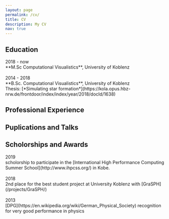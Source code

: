 ```yaml
---
layout: page
permalink: /cv/
title: CV
description: My CV
nav: true
---
```


## Education

<div class="row">
    <div class="col-md-1">
        2018 - now
    </div>
    <div class="col-11" markdown="1">
**M.Sc Computational Visualistics**, University of Koblenz
    </div>
</div>
<br>
<div class="row">
    <div class="col-md-1" markdown="1">
        2014 - 2018
    </div>
    <div class="col-11">
**B.Sc. Computational Visualistics**, University of Koblenz<br>
Thesis: [*Simulating star formation*](https://kola.opus.hbz-nrw.de/frontdoor/index/index/year/2018/docId/1638) 
    </div>
</div>


## Professional Experience

## Puplications and Talks

## Scholorships and Awards

<div class="row">
    <div class="col-md-1">
        2019
    </div>
    <div class="col-11" markdown="1">
scholorship to participate in the [International High Performance Computing Summer School](http://www.ihpcss.org/) in Kobe.
    </div>
</div>
<br>
<div class="row">
    <div class="col-1">
        2018
    </div>
    <div class="col-md-11" markdown="1">
2nd place for the best student project at University Koblenz with [GraSPH](/projects/GraSPH/) 
    </div>
</div>
<br>
<div class="row">
    <div class="col-md-1">
        2013
    </div>
    <div class="col-md-11" markdown="1">
[DPG](https://en.wikipedia.org/wiki/German_Physical_Society) recognition for very good performance in physics
    </div>
</div>
